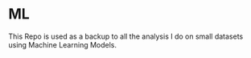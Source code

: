 # ML
This Repo is used as a backup to all the analysis I do on small datasets using Machine Learning Models.
